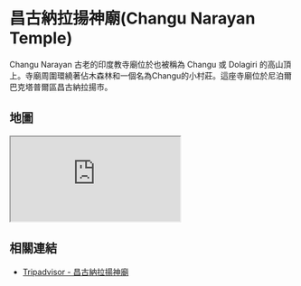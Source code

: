 # 昌古納拉揚神廟(Changu Narayan Temple)

Changu Narayan 古老的印度教寺廟位於也被稱為 Changu 或 Dolagiri 的高山頂上。寺廟周圍環繞著佔木森林和一個名為Changu的小村莊。這座寺廟位於尼泊爾巴克塔普爾區昌古納拉揚市。

## 地圖

<iframe src="https://www.google.com/maps/embed?pb=!1m18!1m12!1m3!1d113039.44458676352!2d85.28098468382018!3d27.702380709675467!2m3!1f0!2f0!3f0!3m2!1i1024!2i768!4f13.1!3m3!1m2!1s0x39eb1b2c1cbcb295%3A0x67ba8bca0c5ec26f!2sChangunarayan%2C%20Nepal!5e0!3m2!1sen!2stw!4v1690717898935!5m2!1sen!2stw" allowfullscreen="" loading="lazy" referrerpolicy="no-referrer-when-downgrade"></iframe>

## 相關連結

- [Tripadvisor - 昌古納拉揚神廟](https://www.tripadvisor.com.tw/Attraction_Review-g424934-d310689-Reviews-Changu_Narayan-Bhaktapur_Kathmandu_Valley_Bagmati_Zone_Central_Region.html)
